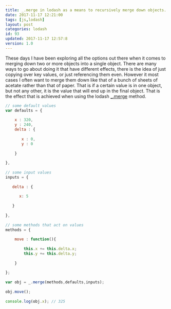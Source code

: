 ```yaml
---
title: _.merge in lodash as a means to recursively merge down objects.
date: 2017-11-17 12:21:00
tags: [js,lodash]
layout: post
categories: lodash
id: 93
updated: 2017-11-17 12:57:8
version: 1.0
---
```


These days I have been exploring all the options out there when it comes to merging down two or more objects into a single object. There are many ways to go about doing it that have different effects, there is the idea of just copying over key values, or just referencing them even. However it most cases I often want to merge them down like that of a bunch of sheets of acetate rather than that of paper. That is if a certain value is in one object, but not any other, it is the value that will end up in the final object. That is the effect that is achieved when using the lodash [\_.merge](https://lodash.com/docs/4.17.4#merge) method.

<!-- more -->

```js
// some default values
var defaults = {
 
    x : 320,
    y : 240,
    delta : {
 
       x : 0,
       y : 0
 
    }
 
},
 
// some input values
inputs = {
 
   delta : {
   
      x: 5
   
   }
 
},
 
// some methods that act on values
methods = {
 
    move : function(){
 
        this.x += this.delta.x;
        this.y += this.delta.y;
 
    }
 
};
 
var obj = _.merge(methods,defaults,inputs);
 
obj.move();
 
console.log(obj.x); // 325
```
